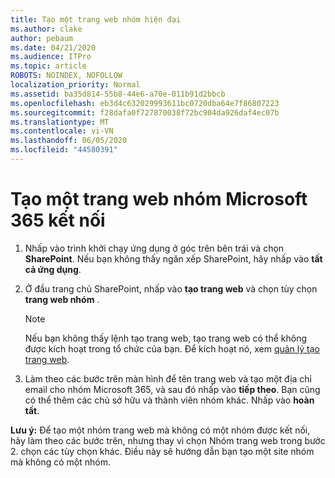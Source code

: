 ```yaml
---
title: Tạo một trang web nhóm hiện đại
ms.author: clake
author: pebaum
ms.date: 04/21/2020
ms.audience: ITPro
ms.topic: article
ROBOTS: NOINDEX, NOFOLLOW
localization_priority: Normal
ms.assetid: ba35d814-55b8-44e6-a70e-011b91d2bbcb
ms.openlocfilehash: eb3d4c632029993611bc0720dba64e7f86807223
ms.sourcegitcommit: f28dafa0f727870038f72bc904da926daf4ec07b
ms.translationtype: MT
ms.contentlocale: vi-VN
ms.lasthandoff: 06/05/2020
ms.locfileid: "44580391"
---
```

# <a name="create-a-microsoft-365-group-connected-team-site"></a>Tạo một trang web nhóm Microsoft 365 kết nối

1. Nhấp vào trình khởi chạy ứng dụng ở góc trên bên trái và chọn **SharePoint**. Nếu bạn không thấy ngăn xếp SharePoint, hãy nhấp vào **tất cả ứng dụng**.
    
2. Ở đầu trang chủ SharePoint, nhấp vào **tạo trang web** và chọn tùy chọn **trang web nhóm** . 
    
    > [!NOTE]
    > Nếu bạn không thấy lệnh tạo trang web, tạo trang web có thể không được kích hoạt trong tổ chức của bạn. Để kích hoạt nó, xem [quản lý tạo trang web](https://go.microsoft.com/fwlink/?linkid=2009644). 
  
3. Làm theo các bước trên màn hình để tên trang web và tạo một địa chỉ email cho nhóm Microsoft 365, và sau đó nhấp vào **tiếp theo**. Bạn cũng có thể thêm các chủ sở hữu và thành viên nhóm khác. Nhấp vào **hoàn tất**.
  
 **Lưu ý:** Để tạo một nhóm trang web mà không có một nhóm được kết nối, hãy làm theo các bước trên, nhưng thay vì chọn Nhóm trang web trong bước 2. chọn các tùy chọn khác. Điều này sẽ hướng dẫn bạn tạo một site nhóm mà không có một nhóm. 
    

